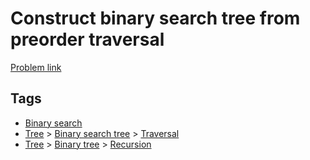 # Construct binary search tree from preorder traversal

[Problem link](https://leetcode.com/problems/construct-binary-search-tree-from-preorder-traversal)

## Tags

* [Binary search](/README.md#Binary_search)
* [Tree](/README.md#Tree) > [Binary search tree](/README.md#Tree-Binary_search_tree) > [Traversal](/README.md#Tree-Binary_search_tree-Traversal)
* [Tree](/README.md#Tree) > [Binary tree](/README.md#Tree-Binary_tree) > [Recursion](/README.md#Tree-Binary_tree-Recursion)

